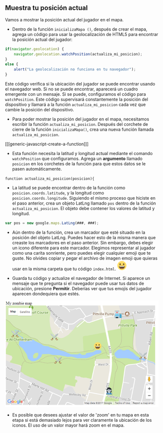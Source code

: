 ## Muestra tu posición actual

Vamos a mostrar la posición actual del jugador en el mapa.

+ Dentro de la función `inicializaMapa ()`, después de crear el mapa, agrega un código para usar la geolocalización de HTML5 para encontrar la posición actual del jugador:

```javascript
if(navigator.geolocation) {
    navigator.geolocation.watchPosition(actualiza_mi_posicion);
}
else {
    alert("La geolocalización no funciona en tu navegador");
}
```

Este código verifica si la ubicación del jugador se puede encontrar usando el navegador web. Si no se puede encontrar, aparecerá un cuadro emergente con un mensaje. Si se puede, configuramos el código para `watchPosition`. Este código supervisará constantemente la posición del dispositivo y llamará a la función `actualiza_mi_posicion` cada vez que cambie la posición del dispositivo.

+ Para poder mostrar la posición del jugador en el mapa, necesitamos escribir la función `actualiza_mi_posicion`. Después del corchete de cierre de la función `inicializaMapa()`, crea una nueva función llamada `actualiza_mi_posicion`.

[[[generic-javascript-create-a-function]]]

+ Esta función necesita la latitud y longitud actual mediante el comando `watchPosition` que configuramos. Agrega un **argumento** llamado `posicion` en los corchetes de la función para que estos datos se le pasen automáticamente.

`function actualiza_mi_posicion(posicion){`

+ La latitud se puede encontrar dentro de la función como `posicion.coords.latitude`, y la longitud como `posicion.coords.longitude`. Siguiendo el mismo proceso que hiciste en el paso anterior, crea un objeto LatLng llamado `pos` dentro de la función `actualiza_mi_posicion`. El objeto debe contener los valores de latitud y longitud.

```JavaScript
var pos = new google.maps.LatLng(###, ###);
```

+ Aún dentro de la función, crea un marcador que esté situado en la posición del objeto LatLng. Puedes hacer esto de la misma manera que creaste los marcadores en el paso anterior. Sin embargo, debes elegir un icono diferente para este marcador. Elegimos representar al jugador como una carita sonriente, pero puedes elegir cualquier emoji que te guste. No olvides copiar y pegar el archivo de imagen emoji que quieras usar en la misma carpeta que tu código `index.html`.
![Jugador emoji](images/player.png)

+ Guarda tu código y actualize el navegador de Internet. Si aparece un mensaje que te pregunta si el navegador puede usar tus datos de ubicación, presione **Permitir**. Deberías ver que tus emojis del jugador aparecen dondequiera que estés.

![Donde estás en el mapa](images/location-map.png)

+ Es posible que desees ajustar el valor de 'zoom' en tu mapa en esta etapa si está demasiado lejos para ver claramente la ubicación de los iconos. El uso de un valor mayor hará zoom en el mapa.